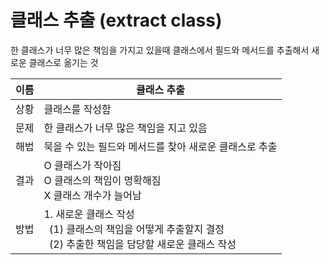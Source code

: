 # 클래스 추출 (extract class)

한 클래스가 너무 많은 책임을 가지고 있을때 클래스에서 필드와 메서드를 추출해서 새로운 클래스로 옮기는 것

| 이름  | 클래스 추출                                                                                    |
|-----|-------------------------------------------------------------------------------------------|
 | 상황  | 클래스를 작성함                                                                                  |
 | 문제 | 한 클래스가 너무 많은 책임을 지고 있음                                                                    | 
 | 해법 | 묵을 수 있는 필드와 메서드를 찾아 새로운 클래스로 추출                                                           | 
 | 결과 | O 클래스가 작아짐 <br> O 클래스의 책임이 명확해짐 <br> X 클래스 개수가 늘어남                                        |
 | 방법 | 1. 새로운 클래스 작성 <br> &nbsp; (1) 클래스의 책임을 어떻게 추출할지 결정 <br> &nbsp; (2) 추출한 책임을 담당할 새로운 클래스 작성 |
 